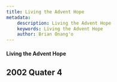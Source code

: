 ```yaml
---
title: Living the Advent Hope
metadata:
    description: Living the Advent Hope
    keywords: Living the Advent Hope
    author: Brian Onang'o
---
```


#### Living the Advent Hope

## 2002 Quater 4
